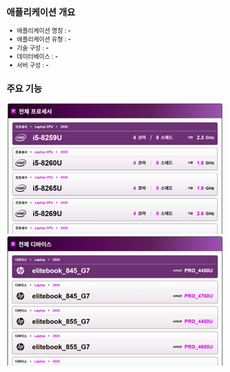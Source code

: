 
## 애플리케이션 개요
- 애플리케이션 명칭 : **-**
- 애플리케이션 유형 : **-**
- 기술 구성 : **-**
- 데이터베이스 : **-**
- 서버 구성 : **-**

## 주요 기능

![CPU 목록](./readme-img/mdi2-readme-cover-1.png)
![DEVICE 목록](./readme-img/mdi2-readme-cover-2.png)
